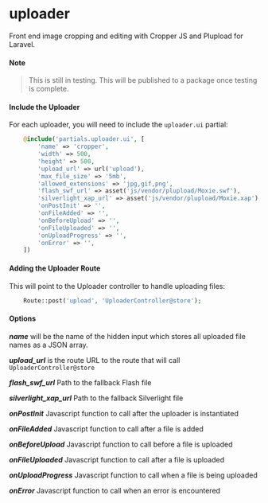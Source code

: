 # uploader
Front end image cropping and editing with Cropper JS and Plupload for Laravel.

#### Note

> This is still in testing. This will be published to a package once testing is complete.

#### Include the Uploader
For each uploader, you will need to include the `uploader.ui` partial:

```php
    @include('partials.uploader.ui', [
        'name' => 'cropper',
        'width' => 500,
        'height' => 500,
        'upload_url' => url('upload'),
        'max_file_size' => '5mb',
        'allowed_extensions' => 'jpg,gif,png',
        'flash_swf_url' => asset('js/vendor/plupload/Moxie.swf'),
        'silverlight_xap_url' => asset('js/vendor/plupload/Moxie.xap'),
        'onPostInit' => '',
        'onFileAdded' => '',
        'onBeforeUpload' => '',
        'onFileUploaded' => '',
        'onUploadProgress' => '',
        'onError' => '',
    ])
```

#### Adding the Uploader Route
This will point to the Uploader controller to handle uploading files:

```php
    Route::post('upload', 'UploaderController@store');
```

#### Options
***name*** will be the name of the hidden input which stores all uploaded file names as a JSON array.

***upload_url*** is the route URL to the route that will call `UploaderController@store`

***flash_swf_url*** Path to the fallback Flash file

***silverlight_xap_url*** Path to the fallback Silverlight file

***onPostInit*** Javascript function to call after the uploader is instantiated

***onFileAdded*** Javascript function to call after a file is added

***onBeforeUpload*** Javascript function to call before a file is uploaded

***onFileUploaded*** Javascript function to call after a file is uploaded

***onUploadProgress*** Javascript function to call when a file is being uploaded

***onError*** Javascript function to call when an error is encountered